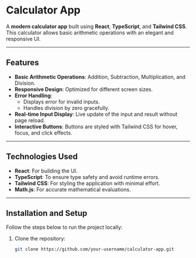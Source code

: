 # Calculator App

A **modern calculator app** built using **React**, **TypeScript**, and **Tailwind CSS**. This calculator allows basic arithmetic operations with an elegant and responsive UI.

---

## Features

- **Basic Arithmetic Operations**: Addition, Subtraction, Multiplication, and Division.
- **Responsive Design**: Optimized for different screen sizes.
- **Error Handling**:
  - Displays error for invalid inputs.
  - Handles division by zero gracefully.
- **Real-time Input Display**: Live update of the input and result without page reload.
- **Interactive Buttons**: Buttons are styled with Tailwind CSS for hover, focus, and click effects.

---

## Technologies Used

- **React**: For building the UI.
- **TypeScript**: To ensure type safety and avoid runtime errors.
- **Tailwind CSS**: For styling the application with minimal effort.
- **Math.js**: For accurate mathematical evaluations.

---

## Installation and Setup

Follow the steps below to run the project locally:

1. Clone the repository:
   ```bash
   git clone https://github.com/your-username/calculator-app.git